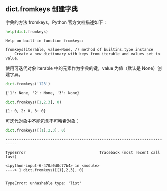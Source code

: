 ## dict.fromkeys 创建字典

字典的方法 fromkeys，Python 官方文档描述如下：


```python
help(dict.fromkeys)
```

    Help on built-in function fromkeys:
    
    fromkeys(iterable, value=None, /) method of builtins.type instance
        Create a new dictionary with keys from iterable and values set to value.
    
    

使用可迭代对象 iterable 中的元素作为字典的键，value 为值（默认是 None）创建字典。


```python
dict.fromkeys('123')
```




    {'1': None, '2': None, '3': None}




```python
dict.fromkeys([1,2,3], 0)
```




    {1: 0, 2: 0, 3: 0}



可迭代对象中不能包含不可哈希对象：


```python
dict.fromkeys([[1],2,3], 0)
```


    ---------------------------------------------------------------------------

    TypeError                                 Traceback (most recent call last)

    <ipython-input-6-470a0d0c77b4> in <module>
    ----> 1 dict.fromkeys([[1],2,3], 0)
    

    TypeError: unhashable type: 'list'

